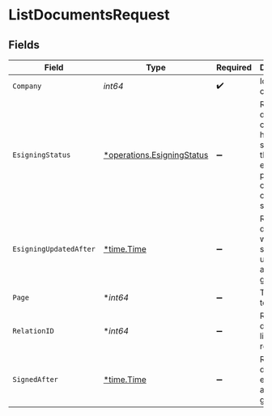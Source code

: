 # ListDocumentsRequest


## Fields

| Field                                                                                         | Type                                                                                          | Required                                                                                      | Description                                                                                   |
| --------------------------------------------------------------------------------------------- | --------------------------------------------------------------------------------------------- | --------------------------------------------------------------------------------------------- | --------------------------------------------------------------------------------------------- |
| `Company`                                                                                     | *int64*                                                                                       | :heavy_check_mark:                                                                            | Id of the company                                                                             |
| `EsigningStatus`                                                                              | [*operations.EsigningStatus](../../models/operations/esigningstatus.md)                       | :heavy_minus_sign:                                                                            | Return documents currently having this status in the eSigning process, can be comma separated |
| `EsigningUpdatedAfter`                                                                        | [*time.Time](https://pkg.go.dev/time#Time)                                                    | :heavy_minus_sign:                                                                            | Return documents where e-signing was updated after the given date                             |
| `Page`                                                                                        | **int64*                                                                                      | :heavy_minus_sign:                                                                            | The page to retrieve                                                                          |
| `RelationID`                                                                                  | **int64*                                                                                      | :heavy_minus_sign:                                                                            | Return documents linked to a relation                                                         |
| `SignedAfter`                                                                                 | [*time.Time](https://pkg.go.dev/time#Time)                                                    | :heavy_minus_sign:                                                                            | Return documents e-signed after the given date                                                |